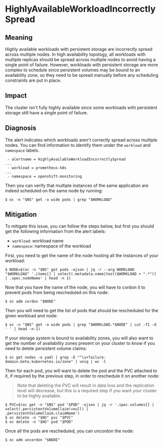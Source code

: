 # HighlyAvailableWorkloadIncorrectlySpread

## Meaning

Highly available workloads with persistent storage are incorrectly spread across
multiple nodes. In high availability topology, all workloads with multiple
replicas should be spread across multiple nodes to avoid having a single point
of failure. However, workloads with persistent storage are more complex to
schedule since persistent volumes may be bound to an availability zone, so they
need to be spread manually before any scheduling constraints are put in place.

## Impact

The cluster isn't fully highly available since some workloads with persistent
storage still have a single point of failure.

## Diagnosis

The alert indicates which workloads aren't correctly spread across multiple
nodes. You can find information to identify them under the `workload` and
`namespace` labels.

```console
 - alertname = HighlyAvailableWorkloadIncorrectlySpread
...
 - workload = prometheus-k8s
...
 - namespace = openshift-monitoring
```

Then you can verify that multiple instances of the same application are indeed
scheduled on the same node by running:

```console
$ oc -n "$NS" get -o wide pods | grep "$WORKLOAD"
```

## Mitigation

To mitigate this issue, you can follow the steps below, but first you should
get the following information from the alert labels:
* `workload`: workload name
* `namespace`: namespace of the workload

First, you need to get the name of the node hosting all the instances of your
workload:

```console
$ NODE=$(oc -n "$NS" get pods -ojson | jq -r --arg WORKLOAD "$WORKLOAD" '.items[] | select(.metadata.name|test($WORKLOAD + ".*")) | .spec.nodeName' | head -n 1)
```

Now that you have the name of the node, you will have to cordon it to prevent
pods from being rescheduled on this node:

```console
$ oc adm cordon "$NODE"
```

Then you will need to get the list of pods that should be rescheduled for the
given workload and node:

```console
$ oc -n "$NS" get -o wide pods | grep "$WORKLOAD.*$NODE" | cut -f1 -d ' ' | head -n-1)
```

If your storage system is bound to availability zones, you will also want to
get the number of availability zones present on your cluster to know if you
need to delete persistent volume claims:

```console
$ oc get nodes -o yaml | grep -E "^\s+failure-domain.beta.kubernetes.io/zone" | uniq | wc -l
```

Then for each pod, you will want to delete the pod and the PVC attached to it,
if required by the previous step, in order to reschedule it on another node:

> Note that deleting the PVC will result in data loss and the replication level
will decrease, but this is a required step if you want your cluster to be
highly available.

```console
$ PVC=$(oc get -n "$NS" pod "$POD" -ojson | jq -r '.spec.volumes[] | select(.persistentVolumeClaim!=null) | .persistentVolumeClaim.claimName')
$ oc delete -n "$NS" pvc "$PVC"
$ oc delete -n "$NS" pod "$POD"
```

Once all the pods are rescheduled, you can uncordon the node:

```console
$ oc adm uncordon "$NODE"
```
